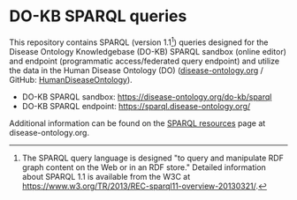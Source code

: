# DO-KB SPARQL queries

This repository contains SPARQL (version 1.1[^1]) queries designed for the Disease Ontology Knowledgebase (DO-KB) SPARQL sandbox (online editor) and endpoint (programmatic access/federated query endpoint) and utilize the data in the Human Disease Ontology (DO) ([disease-ontology.org](https://disease-ontology.org) / GitHub: [HumanDiseaseOntology](https://github.com/DiseaseOntology/HumanDiseaseOntology)). 
- DO-KB SPARQL sandbox: https://disease-ontology.org/do-kb/sparql
- DO-KB SPARQL endpoint: https://sparql.disease-ontology.org/

Additional information can be found on the [SPARQL resources](https://disease-ontology.org/do-kb/sparql_help) page at disease-ontology.org.


[^1]: The SPARQL query language is designed "to query and manipulate RDF graph content on the Web or in an RDF store." Detailed information about SPARQL 1.1 is available from the W3C at https://www.w3.org/TR/2013/REC-sparql11-overview-20130321/.
